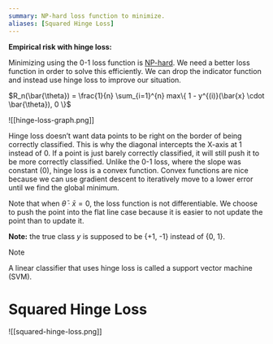 ```yaml
---
summary: NP-hard loss function to minimize.
aliases: [Squared Hinge Loss]
---
```

**Empirical risk with hinge loss:**

Minimizing using the 0-1 loss function is [NP-hard](https://www.youtube.com/watch?v=YX40hbAHx3s). We need a better loss function in order to solve this efficiently. We can drop the indicator function and instead use hinge loss to improve our situation.

$R_n(\bar{\theta}) = \frac{1}{n} \sum_{i=1}^{n} max\{ 1 - y^{(i)}(\bar{x} \cdot \bar{\theta}), 0 \}$

![[hinge-loss-graph.png]]

Hinge loss doesn’t want data points to be right on the border of being correctly classified. This is why the diagonal intercepts the X-axis at 1 instead of 0. If a point is just barely correctly classified, it will still push it to be more correctly classified. Unlike the 0-1 loss, where the slope was constant (0), hinge loss is a convex function. Convex functions are nice because we can use gradient descent to iteratively move to a lower error until we find the global minimum.

Note that when $\bar{\theta} \cdot \bar{x} = 0$, the loss function is not differentiable. We choose to push the point into the flat line case because it is easier to not update the point than to update it.

**Note:** the true class $y$ is supposed to be {+1, -1} instead of {0, 1}.

> [!note]
> A linear classifier that uses hinge loss is called a support vector machine (SVM).

# Squared Hinge Loss
![[squared-hinge-loss.png]]

